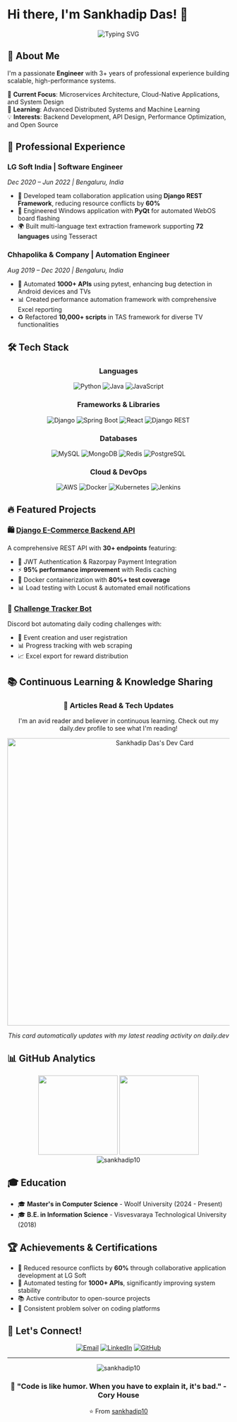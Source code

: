 # Hi there, I'm Sankhadip Das! 👋

<div align="center">
  <img src="https://readme-typing-svg.herokuapp.com?font=Fira+Code&pause=1000&color=2E86C1&center=true&vCenter=true&width=435&lines=Developer;Django+%7C+React;Building+Scalable+Systems;Always+Learning%2C+Always+Growing" alt="Typing SVG" />
</div>

## 🚀 About Me

I'm a passionate **Engineer** with 3+ years of professional experience building scalable, high-performance systems. 
<!--Currently pursuing my **Master's in Computer Science** at Woolf University while continuously expanding my technical expertise. -->

🔭 **Current Focus**: Microservices Architecture, Cloud-Native Applications, and System Design  
🌱 **Learning**: Advanced Distributed Systems and Machine Learning  
💡 **Interests**: Backend Development, API Design, Performance Optimization, and Open Source

## 💼 Professional Experience

### **LG Soft India** | Software Engineer
*Dec 2020 – Jun 2022 | Bengaluru, India*
- 🚀 Developed team collaboration application using **Django REST Framework**, reducing resource conflicts by **60%**
- 🔧 Engineered Windows application with **PyQt** for automated WebOS board flashing
- 🌍 Built multi-language text extraction framework supporting **72 languages** using Tesseract

### **Chhapolika & Company** | Automation Engineer
*Aug 2019 – Dec 2020 | Bengaluru, India*
- 🤖 Automated **1000+ APIs** using pytest, enhancing bug detection in Android devices and TVs
- 📊 Created performance automation framework with comprehensive Excel reporting
- ♻️ Refactored **10,000+ scripts** in TAS framework for diverse TV functionalities

## 🛠️ Tech Stack

<div align="center">

### Languages
![Python](https://img.shields.io/badge/Python-3776AB?style=for-the-badge&logo=python&logoColor=white)
![Java](https://img.shields.io/badge/Java-ED8B00?style=for-the-badge&logo=openjdk&logoColor=white)
![JavaScript](https://img.shields.io/badge/JavaScript-F7DF1E?style=for-the-badge&logo=javascript&logoColor=black)

### Frameworks & Libraries
![Django](https://img.shields.io/badge/Django-092E20?style=for-the-badge&logo=django&logoColor=white)
![Spring Boot](https://img.shields.io/badge/Spring_Boot-6DB33F?style=for-the-badge&logo=spring&logoColor=white)
![React](https://img.shields.io/badge/React-20232A?style=for-the-badge&logo=react&logoColor=61DAFB)
![Django REST](https://img.shields.io/badge/Django_REST-ff1709?style=for-the-badge&logo=django&logoColor=white)

### Databases
![MySQL](https://img.shields.io/badge/MySQL-00000F?style=for-the-badge&logo=mysql&logoColor=white)
![MongoDB](https://img.shields.io/badge/MongoDB-4EA94B?style=for-the-badge&logo=mongodb&logoColor=white)
![Redis](https://img.shields.io/badge/Redis-DC382D?style=for-the-badge&logo=redis&logoColor=white)
![PostgreSQL](https://img.shields.io/badge/PostgreSQL-316192?style=for-the-badge&logo=postgresql&logoColor=white)

### Cloud & DevOps
![AWS](https://img.shields.io/badge/AWS-232F3E?style=for-the-badge&logo=amazon-aws&logoColor=white)
![Docker](https://img.shields.io/badge/Docker-2496ED?style=for-the-badge&logo=docker&logoColor=white)
![Kubernetes](https://img.shields.io/badge/Kubernetes-326CE5?style=for-the-badge&logo=kubernetes&logoColor=white)
![Jenkins](https://img.shields.io/badge/Jenkins-D24939?style=for-the-badge&logo=jenkins&logoColor=white)

</div>

## 🔥 Featured Projects

### 🛍️ [Django E-Commerce Backend API](https://github.com/sankhadip10/django-ecommerce-api)
A comprehensive REST API with **30+ endpoints** featuring:
- 🔐 JWT Authentication & Razorpay Payment Integration
- ⚡ **95% performance improvement** with Redis caching
- 🐳 Docker containerization with **80%+ test coverage**
- 📊 Load testing with Locust & automated email notifications

<!--
### 🏨 [Hotel Booking System](https://github.com/sankhadip10/hotel-booking-system)
Full-stack platform built with **Spring Boot**, **React**, and **PostgreSQL**:
- ☁️ AWS S3 for image storage
- 📨 Kafka for booking requests & RabbitMQ for messaging
- 🚀 Redis caching for optimal performance
-->

### 🤖 [Challenge Tracker Bot](https://github.com/sankhadip10/challenge-tracker-bot)
Discord bot automating daily coding challenges with:
- 📅 Event creation and user registration
- 📊 Progress tracking with web scraping
- 📈 Excel export for reward distribution

<!--

### 💻 [Codex - Interactive Coding Environment](https://github.com/sankhadip10/codex)
- 🔥 Firebase authentication
- ⚡ Real-time code execution with Judge0 API
- ☁️ Deployed on Google Cloud Platform
-->

## 📚 Continuous Learning & Knowledge Sharing

<div align="center">
  
### 📖 Articles Read & Tech Updates
I'm an avid reader and believer in continuous learning. Check out my daily.dev profile to see what I'm reading!

<a href="https://app.daily.dev/sankhadipdas10"><img src="https://api.daily.dev/devcards/v2/UTJawqtFVXHi50gT8FlS4.png?r=d46&type=wide" width="652" alt="Sankhadip Das's Dev Card"/></a>

*This card automatically updates with my latest reading activity on daily.dev*

</div>

## 📊 GitHub Analytics

<div align="center">
  <img height="180em" src="https://github-readme-stats.vercel.app/api?username=sankhadip10&show_icons=true&theme=tokyonight&include_all_commits=true&count_private=true"/>
  <img height="180em" src="https://github-readme-stats.vercel.app/api/top-langs/?username=sankhadip10&layout=compact&langs_count=8&theme=tokyonight"/>
</div>

<div align="center">
  <img src="https://github-readme-streak-stats.herokuapp.com/?user=sankhadip10&theme=tokyonight" alt="sankhadip10" />
</div>

## 🎓 Education

- 🎓 **Master's in Computer Science** - Woolf University (2024 - Present)
- 🎓 **B.E. in Information Science** - Visvesvaraya Technological University (2018)

## 🏆 Achievements & Certifications

- 🥇 Reduced resource conflicts by **60%** through collaborative application development at LG Soft
- 🚀 Automated testing for **1000+ APIs**, significantly improving system stability
- 📚 Active contributor to open-source projects
- 🌟 Consistent problem solver on coding platforms

## 🤝 Let's Connect!

<div align="center">
  
[![Email](https://img.shields.io/badge/Email-D14836?style=for-the-badge&logo=gmail&logoColor=white)](mailto:sankhaad@gmail.com)
[![LinkedIn](https://img.shields.io/badge/LinkedIn-0077B5?style=for-the-badge&logo=linkedin&logoColor=white)](https://linkedin.com/in/sankhadip)
[![GitHub](https://img.shields.io/badge/GitHub-100000?style=for-the-badge&logo=github&logoColor=white)](https://github.com/sankhadip10)
<!--
[![Twitter](https://img.shields.io/badge/Twitter-1DA1F2?style=for-the-badge&logo=twitter&logoColor=white)](https://twitter.com/Sankhaad)
-->
</div>

---

<div align="center">
  <img src="https://komarev.com/ghpvc/?username=sankhadip10&label=Profile%20views&color=0e75b6&style=flat" alt="sankhadip10" />
  
  ### 💭 "Code is like humor. When you have to explain it, it's bad." - Cory House
  
  ⭐️ From [sankhadip10](https://github.com/sankhadip10)
</div>

